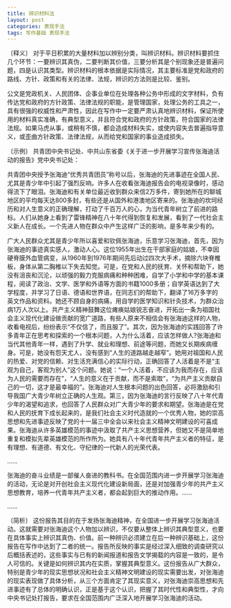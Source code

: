 ```yaml
---
title: 辨识材料法
layout: post
categories: 表现手法
tags: 写作基础 表现手法
---
```


〔释义〕 对于平日积累的大量材料加以辨别分类，叫辨识材料。辨识材料要抓住几个环节：一要辨识其真伪，二要判断其价值，三要分析其是个别现象还是普遍问题，四是认识其类型。辨识材料的根本依据是实际情况，其主要标准是党和政府的路线、方针、政策和有关的法律、法规，辨识的方法则是比较、鉴别。

公文是党政机关、人民团体、企事业单位在处理各种公务中形成的文字材料，负有传达党和政府的方针政策、法律法规的职能，是管理国家，处理公务的工具之一，具有很强的权威性和严肃性，因此在写作中一定要严肃认真地辨识材料，保证所使用的材料真实准确，有典型意义，并且符合党和政府的方针政策，符合国家的法律法规。如果马虎从事，或稍有不慎，都会造成材料失实，或使内容失去普遍指导意义，或歪曲方针政策、法律法规，从而给党和国家的事业造成损失。

〔示例〕 共青团中央书记处、中共山东省委《关于进一步开展学习宣传张海迪活动的报告》党中央书记处：

共青团中央授予张海迪“优秀共青团员”称号以后，张海迪的先进事迹在全国人民、尤其是青少年中引起了强烈反响。许多人在收看张海迪报告会的电视录像时，感动得流下了眼泪。张海迪和有关单位最近收到群众来信2万多件，寄到她所在的聊城地区的平均每天达800多封，有些还是从国外和港澳地区寄来的。张海迪的坎坷经历和对人生意义的正确理解，打动了千百万人的心，为当代青年树立了前进的路标。人们从她身上看到了雷锋精神在八十年代得到恢复和发展，看到了一代社会主义新人在成长。一个先进人物在群众中产生这样广泛的影响，是多年来少有的。

广大人民群众尤其是青少年所以喜爱和钦佩张海迪，乐意学习张海迪，首先，因为张海迪的事迹真实感人，激动人心。这位1955年出生在干部家庭的姑娘，不幸因硬脊膜外血管病变，从1960年到1976年期间先后动过四次大手术，摘除六块脊椎板，身体从第二胸椎以下失去知觉。可是，在党和人民的抚育、关怀和帮助下，她没有沮丧和沉沦，以顽强的毅力克服病痛和种种困难，自学了小学和中学的基本课程，阅读了政治、文学、医学和外语等方面的书籍1000多册；自学英语达到了大学程度，并学习了日语、德语和世界语，在同志们的帮助下，翻译了16万多字的英文作品和资料。她还不顾自身的病痛，用自学的医学知识和针灸技术，为群众治病1万人次以上。共产主义精神鼓舞这位瘫痪姑娘锐志奋进，开拓出一条为祖国社会主义现代化建设做贡献的宽广道路，有些人原来不相信会有张海迪这样的人物，收看电视后，纷纷表示“不仅信了，而且服了”。其次，因为张海迪的实践回答了许多青年正在思考和探索的一个根本问题，人为什么活着，应该怎样做人?张海迪和当代其他青年一样，遇到了升学、就业和理想、前途等问题，而她又长期疾病缠身。可是，她没有怨天尤人，没有感到“人生的道路越走越窄”。她用对祖国和人民的热爱、对党的信赖、对生活充满信心的实际行动，正确回答了人活着是不是“主观为自己，客观为别人”这个问题。她说：“一个人活着，不应该为我而存在，应该为人民的需要而存在”，“人生的意义在于贡献，而不是索取”，“为共产主义贡献自己的一切，这才是最幸福的”。张海迪对人生根本问题的出色回答，必将激励和引导我国广大青少年树立正确的人生观。第三，因为张海迪的言行反映了八十年代青少年的渴望和追求，也回答了人民群众对广大青少年的要求和期望。张海迪是在党和人民的抚育下成长起来的，是我们社会主义时代造就的一个优秀人物，她的崇高思想和先进事迹反映了党的十一届三中全会以来社会主义精神文明建设的可喜成果。张海迪从许多英雄模范的事迹中汲取了共产主义思想营养，但她又不是简单地重复和模拟先辈英雄模范的所作所为。她具有八十年代青年共产主义者的特征，是有理想、有道德、有文化、守纪律的一代新人的光荣代表。

……

张海迪的奋斗业绩是一部催人奋进的教科书。在全国范围内进一步开展学习张海迪的活动，无论是对开创社会主义现代化建设新局面，还是对加强青少年的共产主义思想教育，培养一代青年共产主义者，都会起到巨大的推动作用。……

……

〔简析〕 这份报告其目的在于发扬张海迪精神，在全国进一步开展学习张海迪活动。这就需要对张海迪这个人物加以辨识，不仅要从整体上辨识其典型意义，也要在具体事实上辨识其真伪、价值。前一种辨识必须建立在后一种辨识基础上，这份报告在写作中达到了二者的统一。报告所反映的事实是经过深入细致的调查研究以后概括表述的，这些事实与已有的新闻报道和报告文学揭载的内容是一致的，是令人可信的。关键是如何辨识其内在实质，掌握其典型意义。这份报告从广大群众，特别是青少年的现实思想状况和社会主义精神文明建设的现实需要出发，对张海迪的现实表现做了具体分析，从三个方面肯定了其现实意义，对张海迪崇高思想和先进事迹有了总体的明确认识，正是基于这个认识，把握了其时代性和典型性，才向中央书记处打报告，要求在全国范围内广泛深入地开展学习张海迪的活动。 
